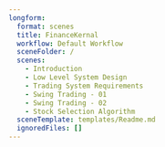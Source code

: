 ```yaml
---
longform:
  format: scenes
  title: FinanceKernal
  workflow: Default Workflow
  sceneFolder: /
  scenes:
    - Introduction
    - Low Level System Design
    - Trading System Requirements
    - Swing Trading - 01
    - Swing Trading - 02
    - Stock Selection Algorithm
  sceneTemplate: templates/Readme.md
  ignoredFiles: []
---
```

